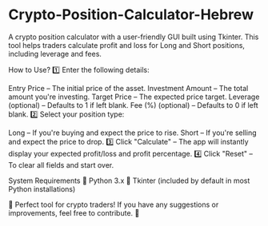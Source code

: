 # Crypto-Position-Calculator-Hebrew
A crypto position calculator with a user-friendly GUI built using Tkinter. This tool helps traders calculate profit and loss for Long and Short positions, including leverage and fees.



How to Use?
1️⃣ Enter the following details:

Entry Price – The initial price of the asset.
Investment Amount – The total amount you're investing.
Target Price – The expected price target.
Leverage (optional) – Defaults to 1 if left blank.
Fee (%) (optional) – Defaults to 0 if left blank.
2️⃣ Select your position type:

Long – If you're buying and expect the price to rise.
Short – If you're selling and expect the price to drop.
3️⃣ Click "Calculate" – The app will instantly display your expected profit/loss and profit percentage.
4️⃣ Click "Reset" – To clear all fields and start over.

System Requirements
🔹 Python 3.x
🔹 Tkinter (included by default in most Python installations)

📌 Perfect tool for crypto traders!
If you have any suggestions or improvements, feel free to contribute. 🚀
